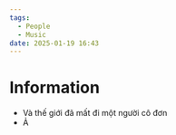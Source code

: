 ```yaml
---
tags:
  - People
  - Music
date: 2025-01-19 16:43
---
```


# Information

- Và thế giới đã mất đi một người cô đơn
- Ả